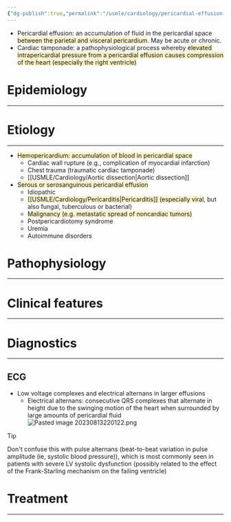 ```yaml
---
{"dg-publish":true,"permalink":"/usmle/cardiology/pericardial-effusion-and-cardiac-tamponade/"}
---
```


- Pericardial effusion: an accumulation of fluid in the pericardial space <span style="background:rgba(240, 200, 0, 0.2)">between the parietal and visceral pericardium</span>. May be acute or chronic.
- Cardiac tamponade: a pathophysiological process whereby <span style="background:rgba(240, 200, 0, 0.2)">elevated intrapericardial pressure from a pericardial effusion causes compression of the heart (especially the right ventricle)</span>
# Epidemiology
---


# Etiology
---
- <span style="background:rgba(240, 200, 0, 0.2)">Hemopericardium: accumulation of blood in pericardial space</span>
	- Cardiac wall rupture (e.g., complication of myocardial infarction)
	- Chest trauma (traumatic cardiac tamponade)
	- [[USMLE/Cardiology/Aortic dissection\|Aortic dissection]]
- <span style="background:rgba(240, 200, 0, 0.2)">Serous or serosanguinous pericardial effusion </span>
	- Idiopathic
	- <span style="background:rgba(240, 200, 0, 0.2)">[[USMLE/Cardiology/Pericarditis\|Pericarditis]] (especially viral</span>, but also fungal, tuberculous or bacterial)
	- <span style="background:rgba(240, 200, 0, 0.2)">Malignancy (e.g. metastatic spread of noncardiac tumors)</span>
	- Postpericardiotomy syndrome
	- Uremia
	- Autoimmune disorders

# Pathophysiology
---


# Clinical features
---


# Diagnostics
---
## ECG
- Low voltage complexes and electrical alternans in larger effusions
	- Electrical alternans: consecutive QRS complexes that alternate in height due to the swinging motion of the heart when surrounded by large amounts of pericardial fluid![Pasted image 20230813220122.png](/img/user/appendix/Pasted%20image%2020230813220122.png)
>[!tip] 
>Don't confuse this with pulse alternans (beat-to-beat variation in pulse amplitude (ie, systolic blood pressure)), which is most commonly seen in patients with severe LV systolic dysfunction (possibly related to the effect of the Frank-Starling mechanism on the failing ventricle)


# Treatment
---


